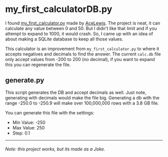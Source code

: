 # my_first_calculatorDB.py
I found [my_first_calculator.py](https://github.com/AceLewis/my_first_calculator.py) made by [AceLewis](https://github.com/AceLewis). The project is neat,
it can calculate any value between 0 and 50. But I didn't like that limit and if you attempt to expand to 1000, it would crash. So, I came up with an idea of about making a SQLite database to keep all those values.

This calculator is an improvement from `my_first_calculator.py` to where it accepts negatives and decimals to find the answer. The current `calc.db` file only accept values from -200 to 200 (no decimal), if you want to expand this you can regenerate the file.

## generate.py
This script generates the DB and accept decimals as well. Just note, generating with decimals would make the file big. Generating a db with the range -250.0 to -250.9 will make over 100,000,000 rows with a 3.8 GB file.

You can generate this file with the settings:
- Min Value: -250
- Max Value: 250
- Step: 0.1

------------------------
###### Note: this project works, but its made as a Joke.
